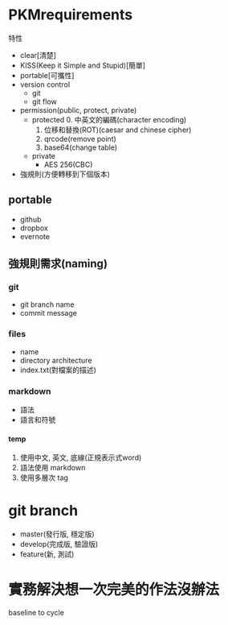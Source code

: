# PKMrequirements #
特性
* clear[清楚]
* KISS(Keep it Simple and Stupid)[簡單]
* portable[可攜性]
* version control
  * git
  * git flow
* permission(public, protect, private)
  * protected
	0. 中英文的編碼(character encoding)
	1. 位移和替換(ROT)(caesar and chinese cipher)
	2. qrcode(remove point)
    3. base64(change table) 
  * private
    * AES 256(CBC)
* 強規則(方便轉移到下個版本)

## portable ##
* github
* dropbox
* evernote

## 強規則需求(naming) ##

### git ###
* git branch name
* commit message

### files ###
* name
* directory architecture
* index.txt(對檔案的描述)

### markdown ###
* 語法
* 語言和符號

#### temp ####
1. 使用中文, 英文, 底線(正規表示式word)
2. 語法使用 markdown
3. 使用多層次 tag

# git branch #
* master(發行版, 穩定版)
* develop(完成版, 驗證版)
* feature(新, 測試)

# 實務解決想一次完美的作法沒辦法 #
baseline to cycle 

